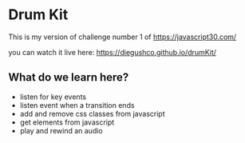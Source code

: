 
# Drum Kit

This is my version of challenge number 1 of https://javascript30.com/

you can watch it live here:
https://diegushco.github.io/drumKit/


## What do we learn here?

- listen for key events
 - listen event when a transition ends
 - add and remove css classes from javascript
 - get elements from javascript
 - play and rewind an audio
